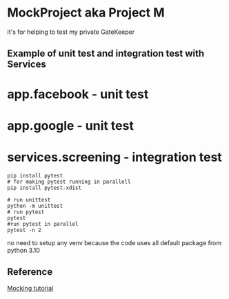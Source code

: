 # MockProject aka Project M
it's for helping to test my private GateKeeper

## Example of unit test and integration test with Services
# app.facebook - unit test
# app.google - unit test
# services.screening - integration test



``` requirements
pip install pytest
# for making pytest running in parallell
pip install pytest-xdist
```

```
# run unittest
python -m unittest
# run pytest
pytest
#run pytest in parallel
pytest -n 2
```

no need to setup any venv because the code uses all default package from python 3.10

## Reference
[Mocking tutorial](https://realpython.com/lessons/mock-objects/)
